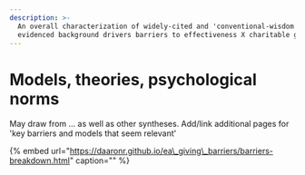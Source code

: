 ```yaml
---
description: >-
  An overall characterization of widely-cited and 'conventional-wisdom'
  evidenced background drivers barriers to effectiveness X charitable giving
---
```


# Models, theories, psychological norms

May draw from ... as well as other syntheses. Add/link additional pages for 'key barriers and models that seem relevant'

{% embed url="https://daaronr.github.io/ea\_giving\_barriers/barriers-breakdown.html" caption="" %}

